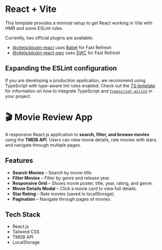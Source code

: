 # React + Vite

This template provides a minimal setup to get React working in Vite with HMR and some ESLint rules.

Currently, two official plugins are available:

- [@vitejs/plugin-react](https://github.com/vitejs/vite-plugin-react/blob/main/packages/plugin-react) uses [Babel](https://babeljs.io/) for Fast Refresh
- [@vitejs/plugin-react-swc](https://github.com/vitejs/vite-plugin-react/blob/main/packages/plugin-react-swc) uses [SWC](https://swc.rs/) for Fast Refresh

## Expanding the ESLint configuration

If you are developing a production application, we recommend using TypeScript with type-aware lint rules enabled. Check out the [TS template](https://github.com/vitejs/vite/tree/main/packages/create-vite/template-react-ts) for information on how to integrate TypeScript and [`typescript-eslint`](https://typescript-eslint.io) in your project.

# 🎬 Movie Review App

A responsive React.js application to **search, filter, and browse movies** using the **TMDB API**. Users can view movie details, rate movies with stars, and navigate through multiple pages.

## Features

- **Search Movies** – Search by movie title.
- **Filter Movies** – Filter by genre and release year.
- **Responsive Grid** – Shows movie poster, title, year, rating, and genre.
- **Movie Details Modal** – Click a movie card to view full details.
- **Star Rating** – Rate movies (saved in localStorage).
- **Pagination** – Navigate through pages of movies.

## Tech Stack

- React.js
- Tailwind CSS
- TMDB API
- LocalStorage
